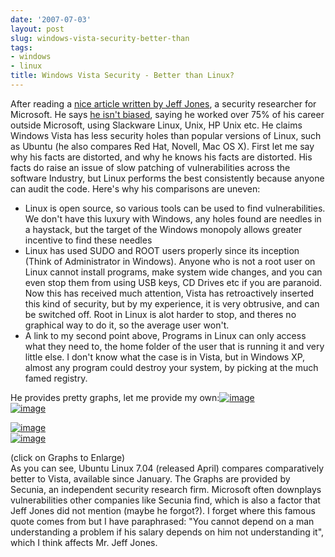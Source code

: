 ```yaml
---
date: '2007-07-03'
layout: post
slug: windows-vista-security-better-than
tags:
- windows
- linux
title: Windows Vista Security - Better than Linux?
---
```


After reading a [nice article written by Jeff
Jones](http://blogs.csoonline.com/node/218), a security researcher for
Microsoft. He says [he isn't
biased](http://blogs.csoonline.com/exactly_how_biased_am_i), saying he
worked over 75% of his career outside Microsoft, using Slackware Linux,
Unix, HP Unix etc. He claims Windows Vista has less security holes than
popular versions of Linux, such as Ubuntu (he also compares Red Hat,
Novell, Mac OS X). First let me say why his facts are distorted, and why
he knows his facts are distorted. His facts do raise an issue of slow
patching of vulnerabilities across the software Industry, but Linux
performs the best consistently because anyone can audit the code. Here's
why his comparisons are uneven:  
-   Linux is open source, so various tools can be used to find
    vulnerabilities. We don't have this luxury with Windows, any holes
    found are needles in a haystack, but the target of the Windows
    monopoly allows greater incentive to find these needles
-   Linux has used SUDO and ROOT users properly since its inception
    (Think of Administrator in Windows). Anyone who is not a root user
    on Linux cannot install programs, make system wide changes, and you
    can even stop them from using USB keys, CD Drives etc if you are
    paranoid. Now this has received much attention, Vista has
    retroactively inserted this kind of security, but by my experience,
    it is very obtrusive, and can be switched off. Root in Linux is alot
    harder to stop, and theres no graphical way to do it, so the average
    user won't.
-   A link to my second point above, Programs in Linux can only access
    what they need to, the home folder of the user that is running it
    and very little else. I don't know what the case is in Vista, but in
    Windows XP, almost any program could destroy your system, by picking
    at the much famed registry.

He provides pretty graphs, let me provide my
own:[![image](http://secunia.com/graph/?type=sol&period=all&prod=13223)](http://secunia.com/graph/?type=sol&period=all&prod=13223)  
[![image](http://secunia.com/graph/?type=sol&period=all&prod=14068)](http://secunia.com/graph/?type=sol&period=all&prod=14068)  
  
[![image](http://secunia.com/graph/?type=cri&period=all&prod=14068)](http://secunia.com/graph/?type=cri&period=all&prod=14068)  
[![image](http://secunia.com/graph/?type=cri&period=all&prod=13223)](http://secunia.com/graph/?type=cri&period=all&prod=13223)
  
  
(click on Graphs to Enlarge)  
As you can see, Ubuntu Linux 7.04 (released April) compares
comparatively better to Vista, available since January. The Graphs are
provided by Secunia, an independent security research firm. Microsoft
often downplays vulnerabilities other companies like Secunia find, which
is also a factor that Jeff Jones did not mention (maybe he forgot?). I
forget where this famous quote comes from but I have paraphrased: "You
cannot depend on a man understanding a problem if his salary depends on
him not understanding it", which I think affects Mr. Jeff Jones.